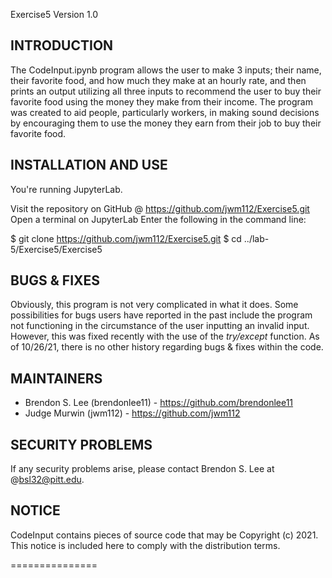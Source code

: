 Exercise5 Version 1.0 


INTRODUCTION
------------

The CodeInput.ipynb program allows the user to make 3 inputs; their name, their favorite food, and how much they make at an hourly rate, and then prints an output utilizing all three inputs to recommend the user to buy their favorite food using the money they make from their income. The program was created to aid people, particularly workers, in making sound decisions by encouraging them to use the money they earn from their job to buy their favorite food.

INSTALLATION AND USE
--------------------

You're running JupyterLab. 

Visit the repository on GitHub @ https://github.com/jwm112/Exercise5.git
Open a terminal on JupyterLab
Enter the following in the command line:

$ git clone https://github.com/jwm112/Exercise5.git
$ cd ../lab-5/Exercise5/Exercise5


BUGS & FIXES
------------

Obviously, this program is not very complicated in what it does. Some possibilities for bugs users have reported in the past include the program not functioning in the circumstance of the user inputting an invalid input. However, this was fixed recently with the use of the *try/except* function. As of 10/26/21, there is no other history regarding bugs & fixes within the code.


MAINTAINERS
-----------

- Brendon S. Lee (brendonlee11) - https://github.com/brendonlee11
- Judge Murwin (jwm112) - https://github.com/jwm112


SECURITY PROBLEMS
-----------------

If any security problems arise, please contact Brendon S. Lee at @bsl32@pitt.edu.


NOTICE
------

CodeInput contains pieces of source code that may be Copyright (c) 2021. This notice is included here to comply with the distribution terms.


===============

